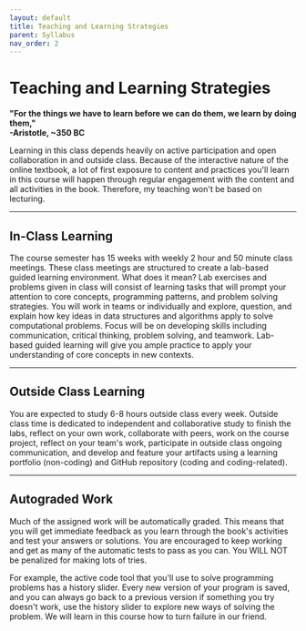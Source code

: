```yaml
---
layout: default
title: Teaching and Learning Strategies
parent: Syllabus
nav_order: 2
---
```


# Teaching and Learning Strategies

**"For the things we have to learn before we can do them, we learn by doing them,"  
-Aristotle, ~350 BC**

Learning in this class depends heavily on active participation and open collaboration in and outside class. Because of the interactive nature of the online textbook, a lot of first exposure to content and practices you'll learn in this course will happen through regular engagement with the content and all activities in the  book. Therefore, my teaching won't be based on lecturing.

--------

## In-Class Learning

The course semester has 15 weeks with weekly 2 hour and 50 minute class meetings. These class meetings are structured to create a lab-based guided learning environment.  What does it mean? Lab exercises and problems given in class will consist of learning tasks that will prompt your attention to core concepts, programming patterns, and problem solving strategies. You will work in teams or individually and  explore, question, and explain how key ideas in data structures and algorithms apply to solve computational problems. Focus will be on developing skills including communication, critical thinking, problem solving, and teamwork. Lab-based guided learning  will give you ample practice to apply your understanding of core concepts in new contexts.

--------

## Outside Class Learning

You are expected to study 6-8  hours outside class every week. Outside class time is dedicated to independent and collaborative study to finish the labs, reflect on your own work, collaborate with peers, work on the course project, reflect on your team's work, participate in outside class ongoing communication, and develop and feature your artifacts using a learning portfolio (non-coding) and GitHub repository (coding and coding-related).

--------

## Autograded Work

Much of the assigned work will be automatically graded. This means that you will get immediate feedback as you learn through the book's activities and test your answers or solutions.  You are encouraged to keep working and get as many of the automatic tests to pass as you can. You WILL NOT be penalized for making lots of tries.

For example, the active code tool that you'll use to solve programming problems has a history slider. Every new version of your program is saved, and you can always go back to a previous version if something you try doesn't work, use the history slider to explore new ways of solving the problem. We will learn in this course how to turn failure in our friend.  
